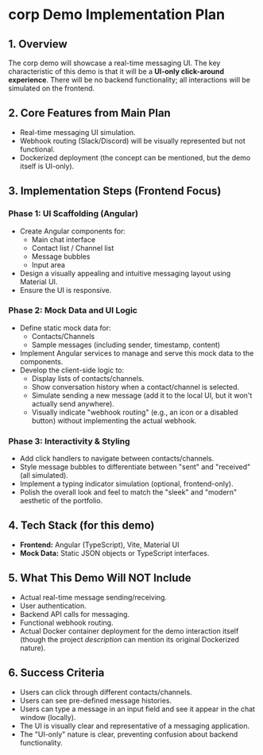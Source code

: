 # corp Demo Implementation Plan

## 1. Overview

The corp demo will showcase a real-time messaging UI. The key characteristic of this demo is that it will be a **UI-only click-around experience**. There will be no backend functionality; all interactions will be simulated on the frontend.

## 2. Core Features from Main Plan

- Real-time messaging UI simulation.
- Webhook routing (Slack/Discord) will be visually represented but not functional.
- Dockerized deployment (the concept can be mentioned, but the demo itself is UI-only).

## 3. Implementation Steps (Frontend Focus)

### Phase 1: UI Scaffolding (Angular)

- Create Angular components for:
  - Main chat interface
  - Contact list / Channel list
  - Message bubbles
  - Input area
- Design a visually appealing and intuitive messaging layout using Material UI.
- Ensure the UI is responsive.

### Phase 2: Mock Data and UI Logic

- Define static mock data for:
  - Contacts/Channels
  - Sample messages (including sender, timestamp, content)
- Implement Angular services to manage and serve this mock data to the components.
- Develop the client-side logic to:
  - Display lists of contacts/channels.
  - Show conversation history when a contact/channel is selected.
  - Simulate sending a new message (add it to the local UI, but it won't actually send anywhere).
  - Visually indicate "webhook routing" (e.g., an icon or a disabled button) without implementing the actual webhook.

### Phase 3: Interactivity & Styling

- Add click handlers to navigate between contacts/channels.
- Style message bubbles to differentiate between "sent" and "received" (all simulated).
- Implement a typing indicator simulation (optional, frontend-only).
- Polish the overall look and feel to match the "sleek" and "modern" aesthetic of the portfolio.

## 4. Tech Stack (for this demo)

- **Frontend:** Angular (TypeScript), Vite, Material UI
- **Mock Data:** Static JSON objects or TypeScript interfaces.

## 5. What This Demo Will NOT Include

- Actual real-time message sending/receiving.
- User authentication.
- Backend API calls for messaging.
- Functional webhook routing.
- Actual Docker container deployment for the demo interaction itself (though the project _description_ can mention its original Dockerized nature).

## 6. Success Criteria

- Users can click through different contacts/channels.
- Users can see pre-defined message histories.
- Users can type a message in an input field and see it appear in the chat window (locally).
- The UI is visually clear and representative of a messaging application.
- The "UI-only" nature is clear, preventing confusion about backend functionality.
